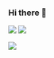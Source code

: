 ### Hi there 👋

<!--
**VadoSVad/VadoSVad** is a ✨ _special_ ✨ repository because its `README.md` (this file) appears on your GitHub profile.

Here are some ideas to get you started:

- 🔭 I’m currently working on ...
- 🌱 I’m currently learning ...
- 👯 I’m looking to collaborate on ...
- 🤔 I’m looking for help with ...
- 💬 Ask me about ...
- 📫 How to reach me: ...
- 😄 Pronouns: ...
- ⚡ Fun fact: ...
-->

![](https://github-profile-summary-cards.vercel.app/api/cards/repos-per-language?username=VadoSVad&theme=radical)
![](https://github-profile-summary-cards.vercel.app/api/cards/stats?username=VadoSVad&theme=radical)

<img src="https://komarev.com/ghpvc/?username=VadosVad&color=blueviolet&style=Plastic">
